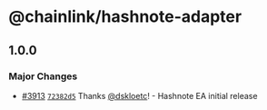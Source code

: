 # @chainlink/hashnote-adapter

## 1.0.0

### Major Changes

- [#3913](https://github.com/smartcontractkit/external-adapters-js/pull/3913) [`72382d5`](https://github.com/smartcontractkit/external-adapters-js/commit/72382d56d93185861fcd1befa751847d3ee89fcc) Thanks [@dskloetc](https://github.com/dskloetc)! - Hashnote EA initial release
